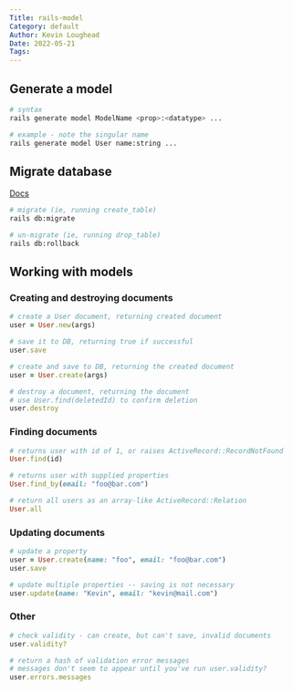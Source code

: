 ```yaml
---
Title: rails-model
Category: default
Author: Kevin Loughead
Date: 2022-05-21
Tags:
---
```


## Generate a model

```bash
# syntax
rails generate model ModelName <prop>:<datatype> ...

# example - note the singular name
rails generate model User name:string ...
```

## Migrate database

[Docs](https://edgeguides.rubyonrails.org/active_record_migrations.html)

```bash
# migrate (ie, running create_table)
rails db:migrate

# un-migrate (ie, running drop_table)
rails db:rollback
```

## Working with models

### Creating and destroying documents

```rb
# create a User document, returning created document
user = User.new(args)

# save it to DB, returning true if successful
user.save

# create and save to DB, returning the created document
user = User.create(args)

# destroy a document, returning the document
# use User.find(deletedId) to confirm deletion
user.destroy
```

### Finding documents

```rb
# returns user with id of 1, or raises ActiveRecord::RecordNotFound
User.find(id)

# returns user with supplied properties
User.find_by(email: "foo@bar.com")

# return all users as an array-like ActiveRecord::Relation
User.all
```

### Updating documents

```rb
# update a property
user = User.create(name: "foo", email: "foo@bar.com")
user.save

# update multiple properties -- saving is not necessary
user.update(name: "Kevin", email: "kevin@mail.com")
```

### Other

```rb
# check validity - can create, but can't save, invalid documents
user.validity?

# return a hash of validation error messages
# messages don't seem to appear until you've run user.validity?
user.errors.messages
```
